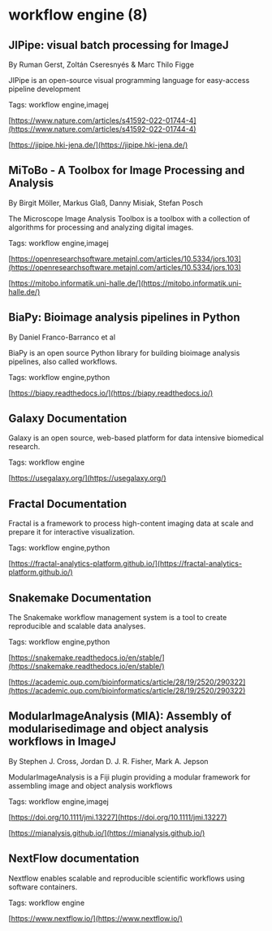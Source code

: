 # workflow engine (8)
## JIPipe: visual batch processing for ImageJ
By Ruman Gerst, Zoltán Cseresnyés & Marc Thilo Figge



JIPipe is an open-source visual programming language for easy-access pipeline development

Tags: workflow engine,imagej

[https://www.nature.com/articles/s41592-022-01744-4](https://www.nature.com/articles/s41592-022-01744-4)

[https://jipipe.hki-jena.de/](https://jipipe.hki-jena.de/)

## MiToBo - A Toolbox for Image Processing and Analysis
By Birgit Möller, Markus Glaß, Danny Misiak, Stefan Posch



The Microscope Image Analysis Toolbox is a toolbox with a collection of algorithms for processing and analyzing digital images.

Tags: workflow engine,imagej

[https://openresearchsoftware.metajnl.com/articles/10.5334/jors.103](https://openresearchsoftware.metajnl.com/articles/10.5334/jors.103)

[https://mitobo.informatik.uni-halle.de/](https://mitobo.informatik.uni-halle.de/)

## BiaPy: Bioimage analysis pipelines in Python
By Daniel Franco-Barranco et al



BiaPy is an open source Python library for building bioimage analysis pipelines, also called workflows.

Tags: workflow engine,python

[https://biapy.readthedocs.io/](https://biapy.readthedocs.io/)

## Galaxy Documentation



Galaxy is an open source, web-based platform for data intensive biomedical research.

Tags: workflow engine

[https://usegalaxy.org/](https://usegalaxy.org/)

## Fractal Documentation



Fractal is a framework to process high-content imaging data at scale and prepare it for interactive visualization.

Tags: workflow engine,python

[https://fractal-analytics-platform.github.io/](https://fractal-analytics-platform.github.io/)

## Snakemake Documentation



The Snakemake workflow management system is a tool to create reproducible and scalable data analyses.

Tags: workflow engine,python

[https://snakemake.readthedocs.io/en/stable/](https://snakemake.readthedocs.io/en/stable/)

[https://academic.oup.com/bioinformatics/article/28/19/2520/290322](https://academic.oup.com/bioinformatics/article/28/19/2520/290322)

## ModularImageAnalysis (MIA): Assembly of modularisedimage and object analysis workflows in ImageJ
By Stephen J. Cross, Jordan D. J. R. Fisher, Mark A. Jepson



ModularImageAnalysis is a Fiji plugin providing a modular framework for assembling image and object analysis workflows

Tags: workflow engine,imagej

[https://doi.org/10.1111/jmi.13227](https://doi.org/10.1111/jmi.13227)

[https://mianalysis.github.io/](https://mianalysis.github.io/)

## NextFlow documentation



Nextflow enables scalable and reproducible scientific workflows using software containers.

Tags: workflow engine

[https://www.nextflow.io/](https://www.nextflow.io/)

